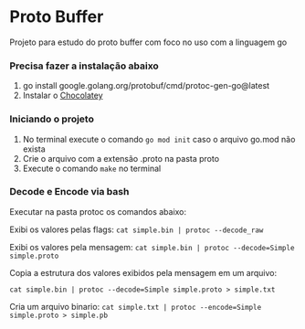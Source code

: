 # Proto Buffer

Projeto para estudo do proto buffer com foco no uso com a linguagem go

### Precisa fazer a instalação abaixo

1. go install google.golang.org/protobuf/cmd/protoc-gen-go@latest
2. Instalar o [Chocolatey](https://chocolatey.org/install)

### Iniciando o projeto

1. No terminal execute o comando `go mod init` caso o arquivo go.mod não exista
2. Crie o arquivo com a extensão .proto na pasta proto
3. Execute o comando `make` no terminal


### Decode e Encode via bash

Executar na pasta protoc os comandos abaixo:

Exibi os valores pelas flags: 
`cat simple.bin | protoc --decode_raw`

Exibi os valores pela mensagem:
`cat simple.bin | protoc --decode=Simple simple.proto`

Copia a estrutura dos valores exibidos pela mensagem em um arquivo:

`cat simple.bin | protoc --decode=Simple simple.proto > simple.txt`

Cria um arquivo binario:
`cat simple.txt | protoc --encode=Simple simple.proto > simple.pb`